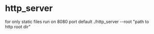 # http_server
for only static files
run on 8080 port default
./http_server --root "path to http root dir"